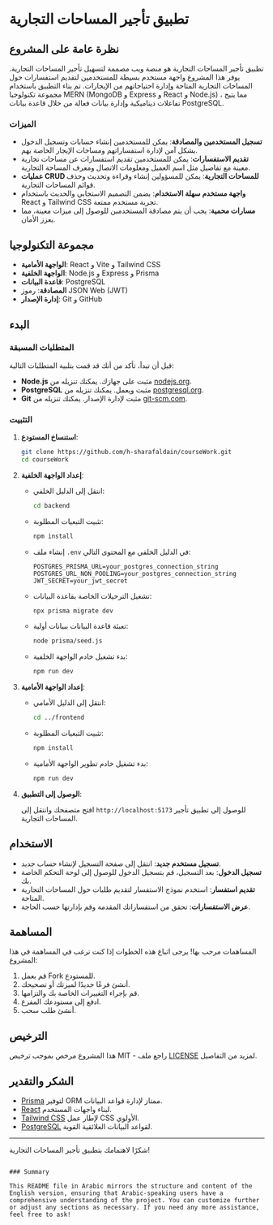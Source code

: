# تطبيق تأجير المساحات التجارية

## نظرة عامة على المشروع

تطبيق تأجير المساحات التجارية هو منصة ويب مصممة لتسهيل تأجير المساحات التجارية. يوفر هذا المشروع واجهة مستخدم بسيطة للمستخدمين لتقديم استفسارات حول المساحات التجارية المتاحة وإدارة احتياجاتهم من الإيجارات. تم بناء التطبيق باستخدام مجموعة تكنولوجيا MERN (MongoDB و Express و React و Node.js) ، مما يتيح تفاعلات ديناميكية وإدارة بيانات فعالة من خلال قاعدة بيانات PostgreSQL.

### الميزات

- **تسجيل المستخدمين والمصادقة**: يمكن للمستخدمين إنشاء حسابات وتسجيل الدخول بشكل آمن لإدارة استفساراتهم ومساحات الإيجار الخاصة بهم.
- **تقديم الاستفسارات**: يمكن للمستخدمين تقديم استفسارات عن مساحات تجارية معينة مع تفاصيل مثل اسم العميل ومعلومات الاتصال ومعرف المساحة التجارية.
- **عمليات CRUD للمساحات التجارية**: يمكن للمسؤولين إنشاء وقراءة وتحديث وحذف قوائم المساحات التجارية.
- **واجهة مستخدم سهلة الاستخدام**: يضمن التصميم الاستجابي والحديث باستخدام React و Tailwind CSS تجربة مستخدم ممتعة.
- **مسارات محمية**: يجب أن يتم مصادقة المستخدمين للوصول إلى ميزات معينة، مما يعزز الأمان.

## مجموعة التكنولوجيا

- **الواجهة الأمامية**: React و Vite و Tailwind CSS
- **الواجهة الخلفية**: Node.js و Express و Prisma
- **قاعدة البيانات**: PostgreSQL
- **المصادقة**: رموز JSON Web (JWT)
- **إدارة الإصدار**: Git و GitHub

## البدء

### المتطلبات المسبقة

قبل أن تبدأ، تأكد من أنك قد قمت بتلبية المتطلبات التالية:

- **Node.js** مثبت على جهازك. يمكنك تنزيله من [nodejs.org](https://nodejs.org/).
- **PostgreSQL** مثبت ويعمل. يمكنك تنزيله من [postgresql.org](https://www.postgresql.org/download/).
- **Git** مثبت لإدارة الإصدار. يمكنك تنزيله من [git-scm.com](https://git-scm.com/downloads).

### التثبيت

1. **استنساخ المستودع**:

   ```bash
   git clone https://github.com/h-sharafaldain/courseWork.git
   cd courseWork

   ```

2. **إعداد الواجهة الخلفية**:

   - انتقل إلى الدليل الخلفي:

     ```bash
     cd backend
     ```

   - تثبيت التبعيات المطلوبة:

     ```bash
     npm install
     ```

   - إنشاء ملف `.env` في الدليل الخلفي مع المحتوى التالي:

     ```plaintext
     POSTGRES_PRISMA_URL=your_postgres_connection_string
     POSTGRES_URL_NON_POOLING=your_postgres_connection_string
     JWT_SECRET=your_jwt_secret
     ```

   - تشغيل الترحيلات الخاصة بقاعدة البيانات:

     ```bash
     npx prisma migrate dev
     ```

   - تعبئة قاعدة البيانات ببيانات أولية:

     ```bash
     node prisma/seed.js
     ```

   - بدء تشغيل خادم الواجهة الخلفية:

     ```bash
     npm run dev
     ```

3. **إعداد الواجهة الأمامية**:

   - انتقل إلى الدليل الأمامي:

     ```bash
     cd ../frontend
     ```

   - تثبيت التبعيات المطلوبة:

     ```bash
     npm install
     ```

   - بدء تشغيل خادم تطوير الواجهة الأمامية:

     ```bash
     npm run dev
     ```

4. **الوصول إلى التطبيق**:

   افتح متصفحك وانتقل إلى `http://localhost:5173` للوصول إلى تطبيق تأجير المساحات التجارية.

## الاستخدام

- **تسجيل مستخدم جديد**: انتقل إلى صفحة التسجيل لإنشاء حساب جديد.
- **تسجيل الدخول**: بعد التسجيل، قم بتسجيل الدخول للوصول إلى لوحة التحكم الخاصة بك.
- **تقديم استفسار**: استخدم نموذج الاستفسار لتقديم طلبات حول المساحات التجارية المتاحة.
- **عرض الاستفسارات**: تحقق من استفساراتك المقدمة وقم بإدارتها حسب الحاجة.

## المساهمة

المساهمات مرحب بها! يرجى اتباع هذه الخطوات إذا كنت ترغب في المساهمة في هذا المشروع:

1. قم بعمل Fork للمستودع.
2. أنشئ فرعًا جديدًا لميزتك أو تصحيحك.
3. قم بإجراء التغييرات الخاصة بك والتزامها.
4. ادفع إلى مستودعك المفرع.
5. أنشئ طلب سحب.

## الترخيص

هذا المشروع مرخص بموجب ترخيص MIT - راجع ملف [LICENSE](LICENSE) لمزيد من التفاصيل.

## الشكر والتقدير

- [Prisma](https://www.prisma.io/) لتوفير ORM ممتاز لإدارة قواعد البيانات.
- [React](https://reactjs.org/) لبناء واجهات المستخدم.
- [Tailwind CSS](https://tailwindcss.com/) لإطار عمل CSS الأولوي.
- [PostgreSQL](https://www.postgresql.org/) لقواعد البيانات العلائقية القوية.

---

شكرًا لاهتمامك بتطبيق تأجير المساحات التجارية!

```

### Summary

This README file in Arabic mirrors the structure and content of the English version, ensuring that Arabic-speaking users have a comprehensive understanding of the project. You can customize further or adjust any sections as necessary. If you need any more assistance, feel free to ask!
```
